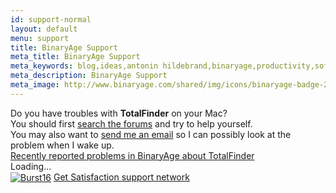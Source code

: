 ```yaml
---
id: support-normal
layout: default
menu: support
title: BinaryAge Support
meta_title: BinaryAge Support
meta_keywords: blog,ideas,antonin hildebrand,binaryage,productivity,software,web,development,support
meta_description: BinaryAge Support
meta_image: http://www.binaryage.com/shared/img/icons/binaryage-badge-256.png
---
```


<div id="main-yellow">
    <div class="container">
        <div class="yellow-box-wrapper">
            <div class="yellow-intro">Do you have troubles with <strong>TotalFinder</strong> on your Mac?</div>
            <div class="yellow-desc">
                You should first <a href="http://getsatisfaction.com/binaryage">search the forums</a> and try to help yourself.<br>
                You may also want to <a href="mailto:support@binaryage.com">send me an email</a> so I can possibly look at the problem when I wake up.
            </div>
        </div>
        <div class="yellow-other">
            <div id='gsfn_list_widget'>
            <a href="http://getsatisfaction.com/binaryage" class="widget_title">Recently reported problems in BinaryAge about TotalFinder</a>
            <div id='gsfn_content'>Loading...</div>
            <div class='powered_by'>
            <a href="http://getsatisfaction.com/binaryage"><img alt="Burst16" src="http://getsatisfaction.com/images/burst16.png" style="vertical-align: middle;" /></a>
            <a href="http://getsatisfaction.com/binaryage">Get Satisfaction support network</a>
            </div>
            </div>
            <script src="http://getsatisfaction.com/binaryage/widgets/javascripts/69fb7b5d71/widgets.js" type="text/javascript"></script>
            <script src="http://getsatisfaction.com/binaryage/topics.widget?callback=gsfnTopicsCallback&amp;limit=20&amp;product=binaryage_totalfinder&amp;style=problem" type="text/javascript"></script>
        </div>
    </div>
</div>
